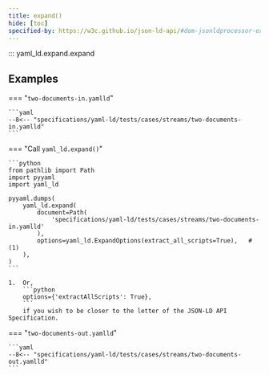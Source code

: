```yaml
---
title: expand()
hide: [toc]
specified-by: https://w3c.github.io/json-ld-api/#dom-jsonldprocessor-expand
---
```


::: yaml_ld.expand.expand


## Examples

=== "`two-documents-in.yamlld`"

    ```yaml
    --8<-- "specifications/yaml-ld/tests/cases/streams/two-documents-in.yamlld"
    ```

=== "Call `yaml_ld.expand()`"

    ```python
    from pathlib import Path
    import pyyaml
    import yaml_ld

    pyyaml.dumps(
        yaml_ld.expand(
            document=Path(
                'specifications/yaml-ld/tests/cases/streams/two-documents-in.yamlld'
            ),
            options=yaml_ld.ExpandOptions(extract_all_scripts=True),   # (1)
        ),
    )
    ```

    1.  Or,
        ```python
        options={'extractAllScripts': True},
        ```
        if you wish to be closer to the letter of the JSON-LD API Specification.

=== "`two-documents-out.yamlld`"

    ```yaml
    --8<-- "specifications/yaml-ld/tests/cases/streams/two-documents-out.yamlld"
    ```
